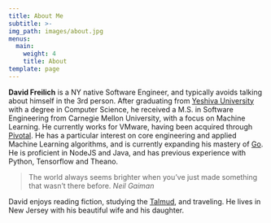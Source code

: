 ```yaml
---
title: About Me
subtitle: >-
img_path: images/about.jpg
menus:
  main:
    weight: 4
    title: About
template: page
---
```


**David Freilich** is a NY native Software Engineer, and typically avoids talking about himself in the 3rd person. After graduating from [Yeshiva University](https://www.yu.edu/yeshiva-college/ug/computer-science) with a degree in Computer Science, he received a M.S. in Software Engineering from Carnegie Mellon University, with a focus on Machine Learning. He currently works for VMware, having been acquired through [Pivotal](https://ir.vmware.com/overview/press-releases/press-release-details/2019/VMware-Completes-Acquisition-of-Pivotal/default.aspx). He has a particular interest on core engineering and applied Machine Learning algorithms, and is currently expanding his mastery of [Go](https://golang.org/). He is proficient in NodeJS and Java, and has previous experience with Python, Tensorflow and Theano.

>The world always seems brighter when you’ve just made something that wasn’t there before. <cite>Neil Gaiman</cite>

David enjoys reading fiction, studying the [Talmud](https://en.wikipedia.org/wiki/Daf_Yomi), and traveling. He lives in New Jersey with his beautiful wife and his daughter.
